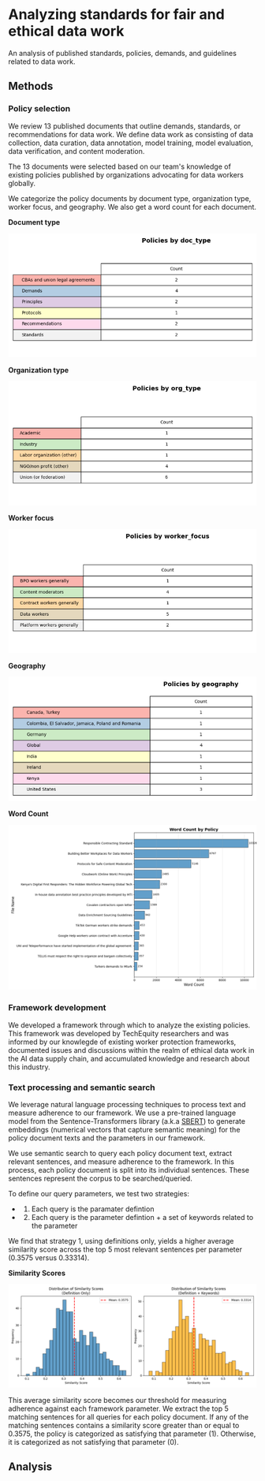 # Analyzing standards for fair and ethical data work
An analysis of published standards, policies, demands, and guidelines related to data work.

## Methods

### Policy selection
We review 13 published documents that outline demands, standards, or recommendations for data work. We define data work as consisting of data collection, data curation, data annotation, model training, model evaluation, data verification, and content moderation.

The 13 documents were selected based on our team's knowledge of existing policies published by organizations advocating for data workers globally.

We categorize the policy documents by document type, organization type, worker focus, and geography. We also get a word count for each document.

**Document type**

![Doc type](./plots/policies_by_doc_type.png)

**Organization type**

![Org type](./plots/policies_by_org_type.png)

**Worker focus**

![Worker focus](./plots/policies_by_worker_focus.png)

**Geography**

![Geography](./plots/policies_by_geography.png)

**Word Count**

![Word Count](./plots/word_count_by_policy.png)

### Framework development
We developed a framework through which to analyze the existing policies. This framework was developed by TechEquity researchers and was informed by our knowlegde of existing worker protection frameworks, documented issues and discussions within the realm of ethical data work in the AI data supply chain, and accumulated knowledge and research about this industry.

### Text processing and semantic search
We leverage natural language processing techniques to process text and measure adherence to our framework. We use a pre-trained language model from the Sentence-Transformers library (a.k.a [SBERT](https://sbert.net)) to generate embeddings (numerical vectors that capture semantic meaning) for the policy document texts and the parameters in our framework. 

We use semantic search to query each policy document text, extract relevant sentences, and measure adherence to the framework. In this process, each policy document is split into its individual sentences. These sentences represent the corpus to be searched/queried.

To define our query parameters, we test two strategies: 
- 1. Each query is the paramater defintion
- 2. Each query is the parameter defintion + a set of keywords related to the parameter

We find that strategy 1, using definitions only, yields a higher average similarity score across the top 5 most relevant sentences per parameter (0.3575 versus 0.33314). 

**Similarity Scores**

![Similarity Score Distribution](./plots/similarity_scores_distribution.png)

This average similarity score becomes our threshold for measuring adherence against each framework parameter. We extract the top 5 matching sentences for all queries for each policy document. If any of the matching sentences contains a similarity score greater than or equal to 0.3575, the policy is categorized as satisfying that parameter (1). Otherwise, it is categorized as not satisfying that parameter (0).

## Analysis



